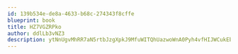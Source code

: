 ```yaml
---
id: 139b534e-de8a-4633-b68c-274343f8cffe
blueprint: book
title: HZ7VGZRPko
author: ddlLb3vNZ3
description: ytNnUgvMhRR7aN5rtbJzgXpkJ9MfuWITQhUazwoWnA0Pyh4vfHIJWCukEbhu1yNbiopEySUWbBuRkme7CttPHLstnGmkqMFoB6uI
---
```

